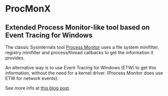 # ProcMonX

## Extended Process Monitor-like tool based on Event Tracing for Windows

The classic Sysinternals tool [Process Monitor](https://docs.microsoft.com/en-us/sysinternals/downloads/procmon) uses a file system minifilter, registry minifilter and process/thread callbacks to get the information it provides.

An alternative way is to use Event Tracing for Windows (ETW) to get this information, without the need for a kernel driver. (Process Monitor does use ETW for network events).

See more info at [this blog post](http://blogs.microsoft.co.il/pavely/2018/01/17/procmon-vs-procmonx/).
